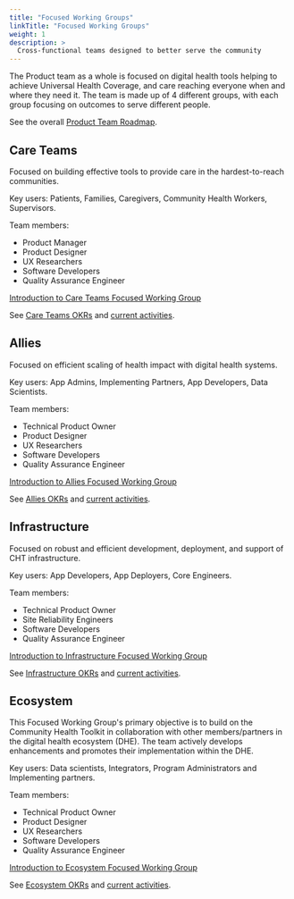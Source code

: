 ```yaml
---
title: "Focused Working Groups"
linkTitle: "Focused Working Groups"
weight: 1
description: >
  Cross-functional teams designed to better serve the community
---
```


The Product team as a whole is focused on digital health tools helping to achieve Universal Health Coverage, and care reaching everyone when and where they need it. The team is made up of 4 different groups, with each group focusing on outcomes to serve different people.

See the overall [Product Team Roadmap](https://github.com/orgs/medic/projects/112/views/4/).

## Care Teams
Focused on building effective tools to provide care in the hardest-to-reach communities.

Key users: Patients, Families, Caregivers, Community Health Workers, Supervisors.

Team members:
- Product Manager
- Product Designer
- UX Researchers
- Software Developers
- Quality Assurance Engineer

[Introduction to Care Teams Focused Working Group](https://youtu.be/X49ML5AqnBM)

See [Care Teams OKRs](https://github.com/orgs/medic/projects/112/views/11) and [current activities](https://github.com/orgs/medic/projects/134/views/2).

## Allies
Focused on efficient scaling of health impact with digital health systems.

Key users: App Admins, Implementing Partners, App Developers, Data Scientists.

Team members:
- Technical Product Owner
- Product Designer
- UX Researchers
- Software Developers
- Quality Assurance Engineer

[Introduction to Allies Focused Working Group](https://www.youtube.com/watch?v=dsc1XMdXhXs)

See [Allies OKRs](https://github.com/orgs/medic/projects/112/views/12) and [current activities](https://github.com/orgs/medic/projects/134/views/3).

## Infrastructure
Focused on robust and efficient development, deployment, and support of CHT infrastructure.

Key users: App Developers, App Deployers, Core Engineers.

Team members:
- Technical Product Owner
- Site Reliability Engineers
- Software Developers
- Quality Assurance Engineer

[Introduction to Infrastructure Focused Working Group](https://youtu.be/75xlm9t5cp8)

See [Infrastructure OKRs](https://github.com/orgs/medic/projects/112/views/15) and [current activities](https://github.com/orgs/medic/projects/134/views/26).

## Ecosystem
This Focused Working Group's primary objective is to build on the Community Health Toolkit in collaboration with other members/partners in the digital health ecosystem (DHE). The team actively develops enhancements and promotes their implementation within the DHE.

Key users: Data scientists, Integrators, Program Administrators and Implementing partners.

Team members:
- Technical Product Owner
- Product Designer
- UX Researchers
- Software Developers
- Quality Assurance Engineer

[Introduction to Ecosystem Focused Working Group](https://www.youtube.com/watch?v=R2Yd7_t4DbE)

See [Ecosystem OKRs](https://github.com/orgs/medic/projects/112/views/16) and [current activities](https://github.com/orgs/medic/projects/134/views/11).
